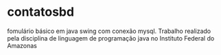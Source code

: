 # contatosbd
fomulário básico em java swing com conexão mysql. Trabalho realizado pela disciplina de linguagem de programação java no Instituto Federal do Amazonas
